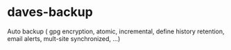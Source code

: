 daves-backup
============

Auto backup ( gpg encryption, atomic, incremental, define history retention, email alerts, mult-site synchronized, ...)
